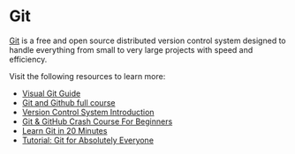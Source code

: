 # Git

[Git](https://git-scm.com/) is a free and open source distributed version control system designed to handle everything from small to very large projects with speed and efficiency.

Visit the following resources to learn more:

- [Visual Git Guide](https://marklodato.github.io/visual-git-guide/index-en.html)
- [Git and Github full course](https://youtu.be/apGV9Kg7ics)
- [Version Control System Introduction](https://www.youtube.com/watch?v=zbKdDsNNOhg)
- [Git & GitHub Crash Course For Beginners](https://www.youtube.com/watch?v=SWYqp7iY_Tc)
- [Learn Git in 20 Minutes](https://youtu.be/Y9XZQO1n_7c?t=21)
- [Tutorial: Git for Absolutely Everyone](https://thenewstack.io/tutorial-git-for-absolutely-everyone/)
